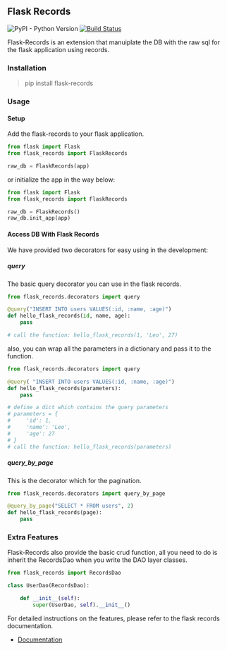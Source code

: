 ## Flask Records

![PyPI - Python Version](https://img.shields.io/pypi/pyversions/flask-records.svg)
[![Build Status](https://travis-ci.org/1011-1-000/flask-records.svg?branch=master)](https://travis-ci.org/1011-1-000/flask-records)

Flask-Records is an extension that manuiplate the DB with the raw sql for the flask application using records.

### Installation

> pip install flask-records

### Usage

#### Setup

Add the flask-records to your flask application.
```python
from flask import Flask
from flask_records import FlaskRecords

raw_db = FlaskRecords(app)
```
or initialize the app in the way below:
```python
from flask import Flask
from flask_records import FlaskRecords

raw_db = FlaskRecords()
raw_db.init_app(app)
```
#### Access DB With Flask Records

We have provided two decorators for easy using in the development:

##### query

The basic query decorator you can use in the flask records.

```python
from flask_records.decorators import query

@query("INSERT INTO users VALUES(:id, :name, :age)")
def hello_flask_records(id, name, age):
    pass

# call the function: hello_flask_records(1, 'Leo', 27)
```

also, you can wrap all the parameters in a dictionary and pass it to the function.
```python
from flask_records.decorators import query

@query( "INSERT INTO users VALUES(:id, :name, :age)")
def hello_flask_records(parameters):
    pass

# define a dict which contains the query parameters
# parameters = {
#     'id': 1,
#     'name': 'Leo', 
#     'age': 27
# }
# call the function: hello_flask_records(parameters)
```

##### query_by_page

This is the decorator which for the pagination.

```python
from flask_records.decorators import query_by_page

@query_by_page("SELECT * FROM users", 2)
def hello_flask_records(page):
    pass
```

### Extra Features

Flask-Records also provide the basic crud function, all you need to do is inherit the RecordsDao when you write the DAO layer classes.

```python
from flask_records import RecordsDao

class UserDao(RecordsDao):

    def __init__(self):
        super(UserDao, self).__init__()
```

For detailed instructions on the features, please refer to the flask records documentation.

- [Documentation](https://flask-records.readthedocs.io/en/latest/)
